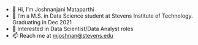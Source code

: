- 👋 Hi, I’m Joshnanjani Mataparthi
- 🌱 I’m a M.S. in Data Science student at Stevens Institute of Technology. Graduating in Dec 2021
- 👀 Interested in Data Scientist/Data Analyst roles
- 📫 Reach me at mjoshnan@stevens.edu
